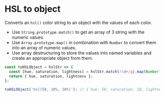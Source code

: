 # HSL to object

Converts an `hsl()` color string to an object with the values of each color.

* Use `String.prototype.match()` to get an array of 3 string with the numeric values.
* Use `Array.prototype.map()` in combination with `Number` to convert them into an array of numeric values.
* Use array destructuring to store the values into named variables and create an appropriate object from them.

```js
const toHSLObject = hslStr => {
  const [hue, saturation, lightness] = hslStr.match(/\d+/g).map(Number);
  return { hue, saturation, lightness };
};
```

```js
toHSLObject('hsl(50, 10%, 10%)'); // { hue: 50, saturation: 10, lightness: 10 }
```
